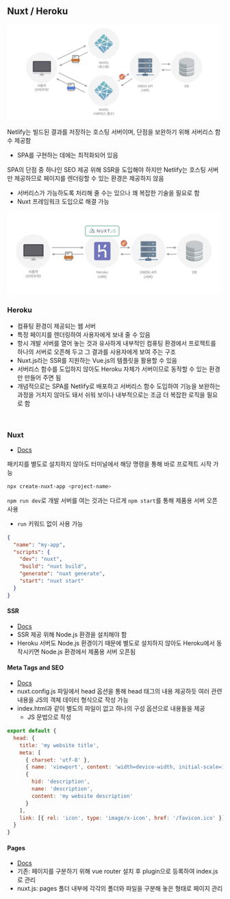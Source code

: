 ## Nuxt / Heroku

<img src="../images/7-7.png" width="500px" />

Netlify는 빌드된 결과를 저장하는 호스팅 서버이며, 단점을 보완하기 위해 서버리스 함수 제공함

- SPA를 구현하는 데에는 최적화되어 있음

SPA의 단점 중 하나인 SEO 제공 위해 SSR을 도입해야 하지만 Netlify는 호스팅 서버만 제공하므로 페이지를 렌더링할 수 있는 환경은 제공하지 않음

- 서버리스가 가능하도록 처리해 줄 수는 있으나 꽤 복잡한 기술을 필요로 함
- Nuxt 프레임워크 도입으로 해결 가능

<img src="../images/7-8.png" width="500px" />

<br/>

### Heroku

- 컴퓨팅 환경이 제공되는 웹 서버
- 특정 페이지를 렌더링하여 사용자에게 보내 줄 수 있음
- 항시 개발 서버를 열어 놓는 것과 유사하게 내부적인 컴퓨팅 환경에서 프로젝트를 하나의 서버로 오픈해 두고 그 결과를 사용자에게 보여 주는 구조
- Nuxt.js라는 SSR를 지원하는 Vue.js의 템플릿을 활용할 수 있음
- 서버리스 함수를 도입하지 않아도 Heroku 자체가 서버이므로 동작할 수 있는 환경만 만들어 주면 됨
- 개념적으로는 SPA를 Netlify로 배포하고 서버리스 함수 도입하여 기능을 보완하는 과정을 거치지 않아도 돼서 쉬워 보이나 내부적으로는 조금 더 복잡한 로직을 필요로 함

<br/>

### Nuxt

- [Docs](https://nuxtjs.org/docs/get-started/installation)

패키지를 별도로 설치하지 않아도 터미널에서 해당 명령을 통해 바로 프로젝트 시작 가능

```bash
npx create-nuxt-app <project-name>
```

`npm run dev`로 개발 서버를 여는 것과는 다르게 `npm start`를 통해 제품용 서버 오픈 사용

- `run` 키워드 없이 사용 가능

```json
{
  "name": "my-app",
  "scripts": {
    "dev": "nuxt",
    "build": "nuxt build",
    "generate": "nuxt generate",
    "start": "nuxt start"
  }
}
```

#### SSR

- [Docs](https://nuxtjs.org/docs/concepts/server-side-rendering)
- SSR 제공 위해 Node.js 환경을 설치해야 함
- Heroku 서버도 Node.js 환경이기 때문에 별도로 설치하지 않아도 Heroku에서 동작시키면 Node.js 환경에서 제품용 서버 오픈됨

#### Meta Tags and SEO

- [Docs](https://nuxtjs.org/docs/features/meta-tags-seo)
- nuxt.config.js 파일에서 head 옵션을 통해 head 태그의 내용 제공하듯 여러 관련 내용을 JS의 객체 데이터 형식으로 작성 가능
- index.html과 같이 별도의 파일이 없고 하나의 구성 옵션으로 내용들을 제공
    - JS 문법으로 작성

```jsx
export default {
  head: {
    title: 'my website title',
    meta: [
      { charset: 'utf-8' },
      { name: 'viewport', content: 'width=device-width, initial-scale=1' },
      {
        hid: 'description',
        name: 'description',
        content: 'my website description'
      }
    ],
    link: [{ rel: 'icon', type: 'image/x-icon', href: '/favicon.ico' }]
  }
}
```

#### Pages

- [Docs](https://nuxtjs.org/docs/directory-structure/pages)
- 기존: 페이지를 구분하기 위해 vue router 설치 후 plugin으로 등록하여 index.js로 관리
- nuxt.js: pages 폴더 내부에 각각의 폴더와 파일을 구분해 놓은 형태로 페이지 관리